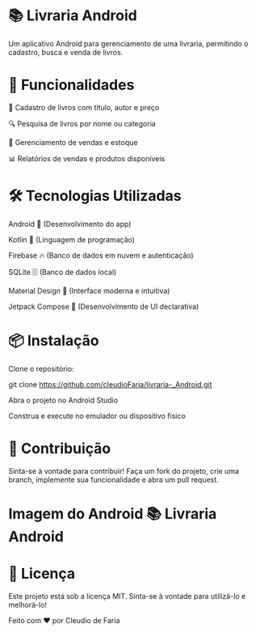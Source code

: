 # 📚 Livraria Android

Um aplicativo Android para gerenciamento de uma livraria, permitindo o cadastro, busca e venda de livros.

# 🚀 Funcionalidades

📖 Cadastro de livros com título, autor e preço

🔍 Pesquisa de livros por nome ou categoria

🛒 Gerenciamento de vendas e estoque

📊 Relatórios de vendas e produtos disponíveis

# 🛠️ Tecnologias Utilizadas


Android 📱 (Desenvolvimento do app)

Kotlin 📝 (Linguagem de programação)

Firebase 🔥 (Banco de dados em nuvem e autenticação)

SQLite 🗄️ (Banco de dados local)

Material Design 🎨 (Interface moderna e intuitiva)

Jetpack Compose 🚀 (Desenvolvimento de UI declarativa)






# 📦 Instalação

Clone o repositório:

git clone https://github.com/cleudioFaria/livraria-_Android.git

Abra o projeto no Android Studio

Construa e execute no emulador ou dispositivo físico

# 🤝 Contribuição

Sinta-se à vontade para contribuir! Faça um fork do projeto, crie uma branch, implemente sua funcionalidade e abra um pull request.


# Imagem do Android 📚 Livraria Android


# 📜 Licença

Este projeto está sob a licença MIT. Sinta-se à vontade para utilizá-lo e melhorá-lo!

Feito com ❤️ por  Cleudio de Faria
